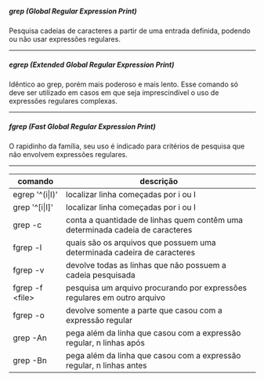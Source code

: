 
##### grep (Global Regular Expression Print) 
Pesquisa cadeias de caracteres a partir de uma entrada definida, podendo ou não usar expressões regulares.
***
##### egrep (Extended Global Regular Expression Print)
Idêntico ao grep, porém mais poderoso e mais lento. Esse comando só deve ser utilizado em casos em que seja imprescindível o uso de expressões regulares complexas.
***
##### fgrep (Fast Global Regular Expression Print)
O rapidinho da família, seu uso é indicado para critérios de pesquisa que não envolvem expressões regulares.
***

| comando |  descrição |
|--|--|
| egrep '\^\(i\|I\)' | localizar linha começadas por i ou I |
| grep '\^\[i\|I\]' | localizar linha começadas por i ou I |
|grep -c | conta a quantidade de linhas quem contêm uma determinada cadeia de caracteres|
| fgrep -l | quais são os arquivos que possuem uma determinada cadeira de caracteres|
|fgrep -v | devolve todas as linhas que não possuem a cadeia pesquisada |
| fgrep -f \<file\>| pesquisa um arquivo procurando por expressões regulares em outro arquivo|
|fgrep -o | devolve somente a parte que casou com a expressão regular |
| grep -An | pega além da linha que casou com a expressão regular, n linhas após |
| grep -Bn | pega além da linha que casou com a expressão regular, n linhas antes|





